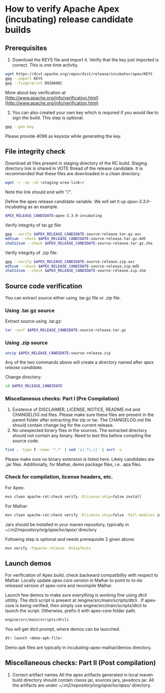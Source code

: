 # How to verify Apache Apex (incubating) release candidate builds

## Prerequisites
1. Download the KEYS file and import it.  Verify that the key just imported is correct.
This is one time activity.
```bash
wget https://dist.apache.org/repos/dist/release/incubator/apex/KEYS
gpg --import KEYS
gpg --fingerprint D920A98C
```
More about key verification at [http://www.apache.org/info/verification.html](http://www.apache.org/info/verification.html)

2. You can also created your own key which is required if you would like to sign the build. This step is optional.
```bash
gpg --gen-key
```
Please provide 4096 as keysize while generating the key.


## File integrity check
Download all files present in staging directory of the RC build. Staging directory link is shared in VOTE thread of the release candidate. It is recommended that these files are downloaded in a clean directory.

```bash
wget -r -np -nd <staging-area-link>/
```
Note the link should end with "/".

Define the apex release candidate variable. We will set it up *apex-3.3.0-incubating* as an example.
```bash
APEX_RELEASE_CANDIDATE=apex-3.3.0-incubating
```

Verify integrity of tar.gz file:
```bash
gpg --verify $APEX_RELEASE_CANDIDATE-source-release.tar.gz.asc
md5sum --check $APEX_RELEASE_CANDIDATE-source-release.tar.gz.md5
sha512sum --check $APEX_RELEASE_CANDIDATE-source-release.tar.gz.sha
```

Verify integrity of .zip file:
```bash
gpg --verify $APEX_RELEASE_CANDIDATE-source-release.zip.asc
md5sum --check $APEX_RELEASE_CANDIDATE-source-release.zip.md5
sha512sum --check $APEX_RELEASE_CANDIDATE-source-release.zip.sha
```

## Source code verification
You can extract source either using .tar.gz file or .zip file.

### Using .tar.gz source
Extract source using .tar.gz:
```bash
tar -zxvf $APEX_RELEASE_CANDIDATE-source-release.tar.gz
```
### Using .zip source
```bash
unzip $APEX_RELEASE_CANDIDATE-source-release.zip
```

Any of the two commands above will create a directory named after *apex release candidate*.

Change directory:
```bash
cd $APEX_RELEASE_CANDIDATE
```

### Miscellaneous checks: Part I (Pre Compilation)
1. Existence of DISCLAIMER, LICENSE, NOTICE, README.md and CHANGELOG.md files.
Please make sure these files are present in the parent folder after extracting the zip or tar. The CHANGELOG.md file should contain change log for the current release.
2. No unexpected binary files in the sources.
The extracted directory should not contain any binary. Need to test this before compiling the source code.
```bash
find . -type f -name '*.*' | sed 's|.*\.||' | sort -u
```
Please make sure no binary extension is listed here. Likely candidates are .jar files.  Additionally, for Malhar, demo package files, i.e. .apa files.

### Check for compilation, license headers, etc.

For Apex:
```bash
mvn clean apache-rat:check verify -Dlicense.skip=false install
```
For Malhar:
```bash
mvn clean apache-rat:check verify -Dlicense.skip=false -Pall-modules install
```
Jars should be installed in your maven repository, typically in *~/.m2/repository/org/apache/apex/* directory

Following step is optional and needs prerequisite 2 given above.
```bash
mvn verify -Papache-release -DskipTests
```

## Launch demos

For verification of Apex build, check backward compatibility with respect to Malhar. Locally update *apex.core.version* in Malhar to point to *to-be released* version of apex-core and recompile Malhar.

Launch few demos to make sure everything is working fine using *dtcli* utitlity. The dtcli script is present at <apex-core-folder>/engine/src/main/scripts/dtcli . If apex-core is being verified, then simply use engine/src/main/scripts/dtcli to launch the script. Otherwise, prefix it with apex-core folder path.

```bash
engine/src/main/scripts/dtcli 
```
You will get dtcli prompt, where demos can be launched.
```bash
dt> launch <demo-apk-file>
```
Demo apk files are typically in incubating-apex-malhar/demos directory.


## Miscellaneous checks: Part II (Post compilation)
1. Correct artifact names
All the apex artifacts generated in local maven build directory should contain classs jar, sources jars, javadocs jar. All the artifacts are under *~/.m2/repository/org/apache/apex/* directory.
